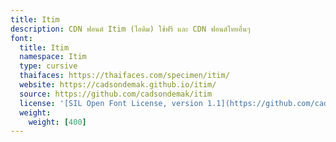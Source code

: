 ```yaml
---
title: Itim
description: CDN ฟอนต์ Itim (ไอติม) ใช้ฟรี และ CDN ฟอนต์ไทยอื่นๆ
font:
  title: Itim
  namespace: Itim
  type: cursive
  thaifaces: https://thaifaces.com/specimen/itim/
  website: https://cadsondemak.github.io/itim/
  source: https://github.com/cadsondemak/itim
  license: '[SIL Open Font License, version 1.1](https://github.com/cadsondemak/itim/blob/master/OFL.txt)'
  weight:
    weight: [400]
---
```


<div></div>
